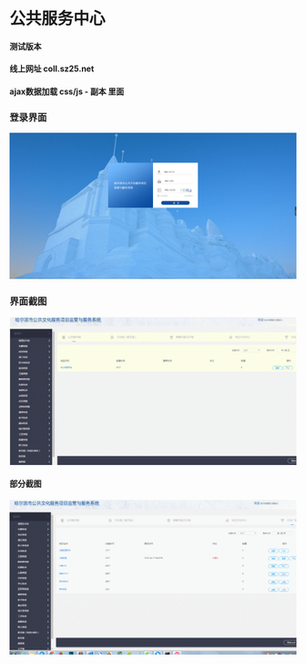 # 公共服务中心

#### 测试版本

#### 线上网址 coll.sz25.net

#### ajax数据加载  css/js - 副本 里面

### 登录界面
  
<img src="images/git/git.png" />

### 界面截图

<img src="images/git/GIF.gif" />

#### 部分截图

<img src="images/git/GIF1.gif" />